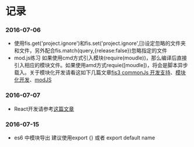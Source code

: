 # 记录
### 2016-07-06
- 使用fis.get('project.ignore')和fis.set('project.ignore',[])设定忽略的文件夹和文件，另外配合fis.match(query,{release:false})忽略指定的文件
- mod.js练习 如果使用cmd方式引入模块(require(moudle))，那么编译后直接引入相应的模块文件。如果使用amd方式requie([moudle])，将会是脚本异步载入。关于模块化开发请看这如下几篇文章[fis3 commonJs 开发支持](https://github.com/fex-team/fis3-hook-commonjs)、[模块化开发](http://fex-team.github.io/fis3/docs/lv3.html#%E6%A8%A1%E5%9D%97%E5%8C%96%E5%BC%80%E5%8F%91)、[modJS](https://github.com/fex-team/mod#modjs)

### 2016-07-07
- React开发请参考[这篇文章](http://fex.baidu.com/blog/2016/04/develop-react-with-fis3/)

### 2016-07-15
- es6 中模块导出 建议使用export {} 或者 export default name
